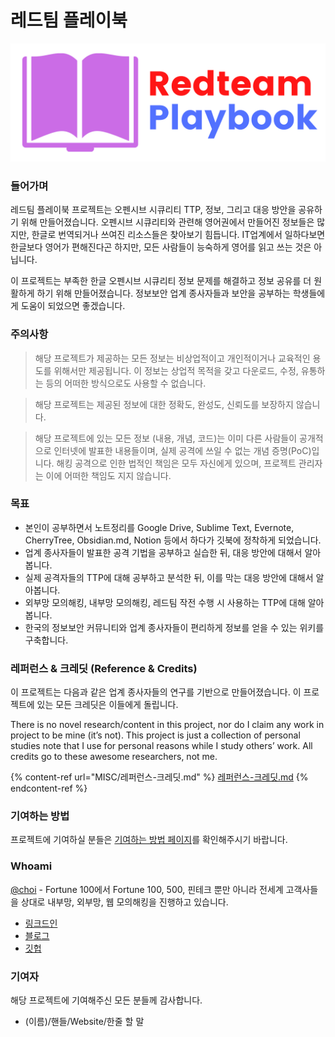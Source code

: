 # 레드팀 플레이북

![](<.gitbook/assets/rt-playbook-logo (1).svg>)

### 들어가며

레드팀 플레이북 프로젝트는 오펜시브 시큐리티 TTP, 정보, 그리고 대응 방안을 공유하기 위해 만들어졌습니다. 오펜시브 시큐리티와 관련해 영어권에서 만들어진 정보들은 많지만, 한글로 번역되거나 쓰여진  리소스들은 찾아보기 힘듭니다. IT업계에서 일하다보면 한글보다 영어가 편해진다곤 하지만, 모든 사람들이 능숙하게 영어를 읽고 쓰는 것은 아닙니다.&#x20;

이 프로젝트는 부족한 한글 오펜시브 시큐리티 정보 문제를 해결하고 정보 공유를 더 원활하게 하기 위해 만들어졌습니다. 정보보안 업계 종사자들과 보안을 공부하는 학생들에게 도움이 되었으면 좋겠습니다.&#x20;

### 주의사항&#x20;

> 해당 프로젝트가 제공하는 모든 정보는 비상업적이고 개인적이거나 교육적인 용도를 위해서만 제공됩니다. 이 정보는 상업적 목적을 갖고 다운로드, 수정, 유통하는 등의 어떠한 방식으로도 사용할 수 없습니다.&#x20;

> 해당 프로젝트는 제공된 정보에 대한 정확도, 완성도, 신뢰도를 보장하지 않습니다.&#x20;

> 해당 프로젝트에 있는 모든 정보 (내용, 개념, 코드)는 이미 다른 사람들이 공개적으로 인터넷에 발표한 내용들이며, 실제 공격에 쓰일 수 없는 개념 증명(PoC)입니다. 해킹 공격으로 인한 법적인 책임은 모두 자신에게 있으며, 프로젝트 관리자는 이에 어떠한 책임도 지지 않습니다.&#x20;

### 목표&#x20;

* 본인이 공부하면서 노트정리를 Google Drive, Sublime Text, Evernote, CherryTree, Obsidian.md, Notion 등에서 하다가 깃북에 정착하게 되었습니다.&#x20;
* 업계 종사자들이 발표한 공격 기법을 공부하고 실습한 뒤, 대응 방안에 대해서 알아봅니다.&#x20;
* 실제 공격자들의 TTP에 대해 공부하고 분석한 뒤, 이를 막는 대응 방안에 대해서 알아봅니다.&#x20;
* 외부망 모의해킹, 내부망 모의해킹, 레드팀 작전 수행 시 사용하는 TTP에 대해 알아봅니다.&#x20;
* 한국의 정보보안 커뮤니티와 업계 종사자들이 편리하게 정보를 얻을 수 있는 위키를 구축합니다. &#x20;

### 레퍼런스 & 크레딧 (Reference & Credits)

이 프로젝트는 다음과 같은 업계 종사자들의 연구를 기반으로 만들어졌습니다. 이 프로젝트에 있는 모든 크레딧은 이들에게 돌립니다.&#x20;

There is no novel research/content in this project, nor do I claim any work in project to be mine (it’s not). This project is just a collection of personal studies note that I use for personal reasons while I study others’ work. All credits go to these awesome researchers, not me.&#x20;

{% content-ref url="MISC/레퍼런스-크레딧.md" %}
[레퍼런스-크레딧.md](MISC/레퍼런스-크레딧.md)
{% endcontent-ref %}

### 기여하는 방법&#x20;

프로젝트에 기여하실 분들은 [기여하는 방법 페이지](MISC/기여하는-방법.md)를 확인해주시기 바랍니다.&#x20;

### Whoami&#x20;

[@choi](https://www.linkedin.com/in/sunggwan-choi/) - Fortune 100에서 Fortune 100, 500, 핀테크 뿐만 아니라 전세계 고객사들을 상대로 내부망, 외부망, 웹 모의해킹을 진행하고 있습니다.&#x20;

* [링크드인](https://www.linkedin.com/in/sunggwan-choi/)
* [블로그 ](https://blog.sunggwanchoi.com/)
* [깃헙 ](https://github.com/choisg)

### 기여자&#x20;

해당 프로젝트에 기여해주신 모든 분들께 감사합니다.&#x20;

* (이름)/핸들/Website/한줄 할 말&#x20;

